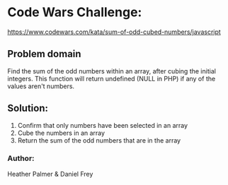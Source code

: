 # Code Wars Challenge:
https://www.codewars.com/kata/sum-of-odd-cubed-numbers/javascript

## Problem domain
Find the sum of the odd numbers within an array, after cubing the initial integers. This function will return undefined (NULL in PHP) if any of the values aren't numbers.

## Solution:
1. Confirm that only numbers have been selected in an array
2. Cube the numbers in an array
3. Return the sum of the odd numbers that are in the array

### Author:
Heather Palmer & Daniel Frey
